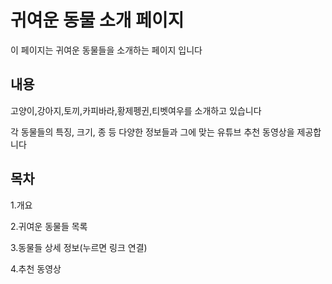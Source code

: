 # 귀여운 동물 소개 페이지

이 페이지는 귀여운 동물들을 소개하는 페이지 입니다

## 내용
고양이,강아지,토끼,카피바라,황제펭귄,티벳여우를 소개하고 있습니다

각 동물들의 특징, 크기, 종 등 다양한 정보들과 그에 맞는 유튜브 추천 동영상을 제공합니다

## 목차
1.개요

2.귀여운 동물들 목록

3.동물들 상세 정보(누르면 링크 연결)

4.추천 동영상
